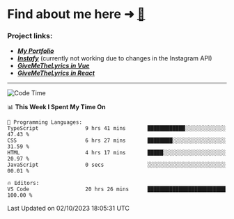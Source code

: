 # Find about me here ➜ [🧑](https://pauabella.dev)

### Project links:
- ***[My Portfolio](https://pauabella.dev)***
- ***[Instafy](https://instafy.me)*** (currently not working due to changes in the Instagram API)
- ***[GiveMeTheLyrics in Vue](https://lyrics.pauabella.dev)***
- ***[GiveMeTheLyrics in React](https://pauabella.dev/GiveMeTheLyrics)***

---
<!--START_SECTION:waka-->
![Code Time](http://img.shields.io/badge/Code%20Time-2%2C510%20hrs%2045%20mins-blue)

📊 **This Week I Spent My Time On** 

```text
💬 Programming Languages: 
TypeScript               9 hrs 41 mins       ████████████░░░░░░░░░░░░░   47.43 % 
CSS                      6 hrs 27 mins       ████████░░░░░░░░░░░░░░░░░   31.59 % 
HTML                     4 hrs 17 mins       █████░░░░░░░░░░░░░░░░░░░░   20.97 % 
JavaScript               0 secs              ░░░░░░░░░░░░░░░░░░░░░░░░░   00.01 % 

🔥 Editors: 
VS Code                  20 hrs 26 mins      █████████████████████████   100.00 % 
```


 Last Updated on 02/10/2023 18:05:31 UTC
<!--END_SECTION:waka-->
